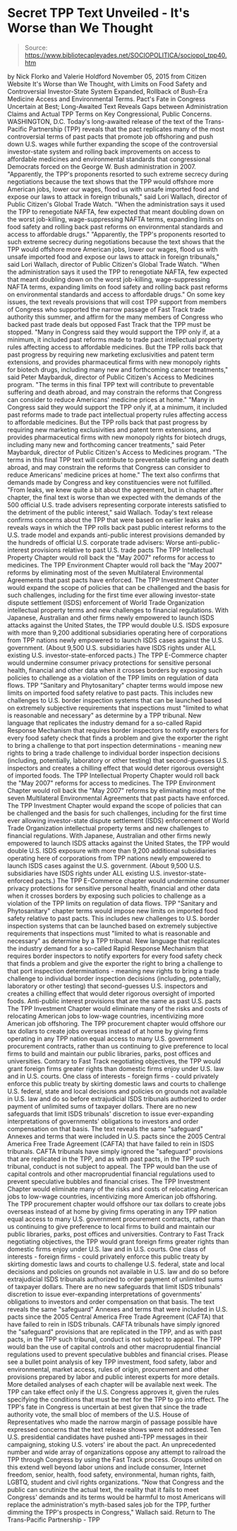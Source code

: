 # Secret TPP Text Unveiled - It's Worse than We Thought

> Source: https://www.bibliotecapleyades.net/SOCIOPOLITICA/sociopol_tpp40.htm

by Nick Florko and Valerie Holdford November 05, 2015
from Citizen Website
It's Worse than We Thought,
with Limits on Food Safety and Controversial Investor-State System Expanded,
Rollback of Bush-Era Medicine Access and Environmental Terms. Pact's Fate in Congress Uncertain at Best;
Long-Awaited Text Reveals Gaps
between Administration Claims and Actual TPP Terms
on Key Congressional, Public Concerns.
WASHINGTON, D.C.
Today's long-awaited release of the text of the Trans-Pacific Partnership (TPP) reveals that the pact replicates many of the most controversial terms of past pacts that promote job offshoring and push down U.S. wages while further expanding the scope of the controversial investor-state system and rolling back improvements on access to affordable medicines and environmental standards that congressional Democrats forced on the George W. Bush administration in 2007.
"Apparently, the TPP's proponents resorted to such extreme secrecy during negotiations because the text shows that the TPP would offshore more American jobs, lower our wages, flood us with unsafe imported food and expose our laws to attack in foreign tribunals," said Lori Wallach, director of Public Citizen's Global Trade Watch. "When the administration says it used the TPP to renegotiate NAFTA, few expected that meant doubling down on the worst job-killing, wage-suppressing NAFTA terms, expanding limits on food safety and rolling back past reforms on environmental standards and access to affordable drugs."
"Apparently, the TPP's proponents resorted to such extreme secrecy during negotiations because the text shows that the TPP would offshore more American jobs, lower our wages, flood us with unsafe imported food and expose our laws to attack in foreign tribunals," said Lori Wallach, director of Public Citizen's Global Trade Watch.
"When the administration says it used the TPP to renegotiate NAFTA, few expected that meant doubling down on the worst job-killing, wage-suppressing NAFTA terms, expanding limits on food safety and rolling back past reforms on environmental standards and access to affordable drugs."
On some key issues, the text reveals provisions that will cost TPP support from members of Congress who supported the narrow passage of Fast Track trade authority this summer, and affirm for the many members of Congress who backed past trade deals but opposed Fast Track that the TPP must be stopped.
"Many in Congress said they would support the TPP only if, at a minimum, it included past reforms made to trade pact intellectual property rules affecting access to affordable medicines. But the TPP rolls back that past progress by requiring new marketing exclusivities and patent term extensions, and provides pharmaceutical firms with new monopoly rights for biotech drugs, including many new and forthcoming cancer treatments," said Peter Maybarduk, director of Public Citizen's Access to Medicines program. "The terms in this final TPP text will contribute to preventable suffering and death abroad, and may constrain the reforms that Congress can consider to reduce Americans' medicine prices at home."
"Many in Congress said they would support the TPP only if, at a minimum, it included past reforms made to trade pact intellectual property rules affecting access to affordable medicines.
But the TPP rolls back that past progress by requiring new marketing exclusivities and patent term extensions, and provides pharmaceutical firms with new monopoly rights for biotech drugs, including many new and forthcoming cancer treatments," said Peter Maybarduk, director of Public Citizen's Access to Medicines program.
"The terms in this final TPP text will contribute to preventable suffering and death abroad, and may constrain the reforms that Congress can consider to reduce Americans' medicine prices at home."
The text also confirms that demands made by Congress and key constituencies were not fulfilled.
"From leaks, we knew quite a bit about the agreement, but in chapter after chapter, the final text is worse than we expected with the demands of the 500 official U.S. trade advisers representing corporate interests satisfied to the detriment of the public interest," said Wallach.
Today's text release confirms concerns about the TPP that were based on earlier leaks and reveals ways in which the TPP rolls back past public interest reforms to the U.S. trade model and expands anti-public interest provisions demanded by the hundreds of official U.S. corporate trade advisers:
Worse anti-public-interest provisions relative to past U.S. trade pacts
The TPP Intellectual Property Chapter would roll back the "May 2007" reforms for access to medicines. The TPP Environment Chapter would roll back the "May 2007" reforms by eliminating most of the seven Multilateral Environmental Agreements that past pacts have enforced. The TPP Investment Chapter would expand the scope of policies that can be challenged and the basis for such challenges, including for the first time ever allowing investor-state dispute settlement (ISDS) enforcement of World Trade Organization intellectual property terms and new challenges to financial regulations. With Japanese, Australian and other firms newly empowered to launch ISDS attacks against the United States, the TPP would double U.S. ISDS exposure with more than 9,200 additional subsidiaries operating here of corporations from TPP nations newly empowered to launch ISDS cases against the U.S. government. (About 9,500 U.S. subsidiaries have ISDS rights under ALL existing U.S. investor-state-enforced pacts.) The TPP E-Commerce chapter would undermine consumer privacy protections for sensitive personal health, financial and other data when it crosses borders by exposing such policies to challenge as a violation of the TPP limits on regulation of data flows. TPP "Sanitary and Phytosanitary" chapter terms would impose new limits on imported food safety relative to past pacts. This includes new challenges to U.S. border inspection systems that can be launched based on extremely subjective requirements that inspections must "limited to what is reasonable and necessary" as determine by a TPP tribunal. New language that replicates the industry demand for a so-called Rapid Response Mechanism that requires border inspectors to notify exporters for every food safety check that finds a problem and give the exporter the right to bring a challenge to that port inspection determinations - meaning new rights to bring a trade challenge to individual border inspection decisions (including, potentially, laboratory or other testing) that second-guesses U.S. inspectors and creates a chilling effect that would deter rigorous oversight of imported foods.
The TPP Intellectual Property Chapter would roll back the "May 2007" reforms for access to medicines.
The TPP Environment Chapter would roll back the "May 2007" reforms by eliminating most of the seven Multilateral Environmental Agreements that past pacts have enforced.
The TPP Investment Chapter would expand the scope of policies that can be challenged and the basis for such challenges, including for the first time ever allowing investor-state dispute settlement (ISDS) enforcement of World Trade Organization intellectual property terms and new challenges to financial regulations.
With Japanese, Australian and other firms newly empowered to launch ISDS attacks against the United States, the TPP would double U.S. ISDS exposure with more than 9,200 additional subsidiaries operating here of corporations from TPP nations newly empowered to launch ISDS cases against the U.S. government. (About 9,500 U.S. subsidiaries have ISDS rights under ALL existing U.S. investor-state-enforced pacts.)
The TPP E-Commerce chapter would undermine consumer privacy protections for sensitive personal health, financial and other data when it crosses borders by exposing such policies to challenge as a violation of the TPP limits on regulation of data flows.
TPP "Sanitary and Phytosanitary" chapter terms would impose new limits on imported food safety relative to past pacts. This includes new challenges to U.S. border inspection systems that can be launched based on extremely subjective requirements that inspections must "limited to what is reasonable and necessary" as determine by a TPP tribunal.
New language that replicates the industry demand for a so-called Rapid Response Mechanism that requires border inspectors to notify exporters for every food safety check that finds a problem and give the exporter the right to bring a challenge to that port inspection determinations - meaning new rights to bring a trade challenge to individual border inspection decisions (including, potentially, laboratory or other testing) that second-guesses U.S. inspectors and creates a chilling effect that would deter rigorous oversight of imported foods.
Anti-public interest provisions that are the same as past U.S. pacts
The TPP Investment Chapter would eliminate many of the risks and costs of relocating American jobs to low-wage countries, incentivizing more American job offshoring. The TPP procurement chapter would offshore our tax dollars to create jobs overseas instead of at home by giving firms operating in any TPP nation equal access to many U.S. government procurement contracts, rather than us continuing to give preference to local firms to build and maintain our public libraries, parks, post offices and universities. Contrary to Fast Track negotiating objectives, the TPP would grant foreign firms greater rights than domestic firms enjoy under U.S. law and in U.S. courts. One class of interests - foreign firms - could privately enforce this public treaty by skirting domestic laws and courts to challenge U.S. federal, state and local decisions and policies on grounds not available in U.S. law and do so before extrajudicial ISDS tribunals authorized to order payment of unlimited sums of taxpayer dollars. There are no new safeguards that limit ISDS tribunals' discretion to issue ever-expanding interpretations of governments' obligations to investors and order compensation on that basis. The text reveals the same "safeguard" Annexes and terms that were included in U.S. pacts since the 2005 Central America Free Trade Agreement (CAFTA) that have failed to rein in ISDS tribunals. CAFTA tribunals have simply ignored the "safeguard" provisions that are replicated in the TPP, and as with past pacts, in the TPP such tribunal, conduct is not subject to appeal. The TPP would ban the use of capital controls and other macroprudential financial regulations used to prevent speculative bubbles and financial crises.
The TPP Investment Chapter would eliminate many of the risks and costs of relocating American jobs to low-wage countries, incentivizing more American job offshoring.
The TPP procurement chapter would offshore our tax dollars to create jobs overseas instead of at home by giving firms operating in any TPP nation equal access to many U.S. government procurement contracts, rather than us continuing to give preference to local firms to build and maintain our public libraries, parks, post offices and universities.
Contrary to Fast Track negotiating objectives, the TPP would grant foreign firms greater rights than domestic firms enjoy under U.S. law and in U.S. courts.
One class of interests - foreign firms - could privately enforce this public treaty by skirting domestic laws and courts to challenge U.S. federal, state and local decisions and policies on grounds not available in U.S. law and do so before extrajudicial ISDS tribunals authorized to order payment of unlimited sums of taxpayer dollars.
There are no new safeguards that limit ISDS tribunals' discretion to issue ever-expanding interpretations of governments' obligations to investors and order compensation on that basis.
The text reveals the same "safeguard" Annexes and terms that were included in U.S. pacts since the 2005 Central America Free Trade Agreement (CAFTA) that have failed to rein in ISDS tribunals. CAFTA tribunals have simply ignored the "safeguard" provisions that are replicated in the TPP, and as with past pacts, in the TPP such tribunal, conduct is not subject to appeal.
The TPP would ban the use of capital controls and other macroprudential financial regulations used to prevent speculative bubbles and financial crises.
Please see a bullet point analysis of key TPP investment, food safety, labor and environmental, market access, rules of origin, procurement and other provisions prepared by labor and public interest experts for more details.
More detailed analyses of each chapter will be available next week. The TPP can take effect only if the U.S. Congress approves it, given the rules specifying the conditions that must be met for the TPP to go into effect. The TPP's fate in Congress is uncertain at best given that since the trade authority vote, the small bloc of members of the U.S. House of Representatives who made the narrow margin of passage possible have expressed concerns that the text release shows were not addressed. Ten U.S. presidential candidates have pushed anti-TPP messages in their campaigning, stoking U.S. voters' ire about the pact. An unprecedented number and wide array of organizations oppose any attempt to railroad the TPP through Congress by using the Fast Track process.
Groups united on this extend well beyond labor unions and include consumer, Internet freedom, senior, health, food safety, environmental, human rights, faith, LGBTQ, student and civil rights organizations.
"Now that Congress and the public can scrutinize the actual text, the reality that it fails to meet Congress' demands and its terms would be harmful to most Americans will replace the administration's myth-based sales job for the TPP, further dimming the TPP's prospects in Congress," Wallach said.
Return to The Trans-Pacific Partnership - TPP
